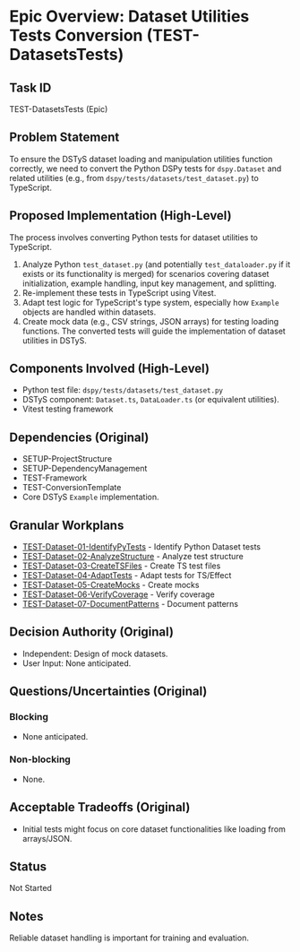 # Epic Overview: Dataset Utilities Tests Conversion (TEST-DatasetsTests)

## Task ID
TEST-DatasetsTests (Epic)

## Problem Statement
To ensure the DSTyS dataset loading and manipulation utilities function correctly, we need to convert the Python DSPy tests for `dspy.Dataset` and related utilities (e.g., from `dspy/tests/datasets/test_dataset.py`) to TypeScript.

## Proposed Implementation (High-Level)
The process involves converting Python tests for dataset utilities to TypeScript.
1.  Analyze Python `test_dataset.py` (and potentially `test_dataloader.py` if it exists or its functionality is merged) for scenarios covering dataset initialization, example handling, input key management, and splitting.
2.  Re-implement these tests in TypeScript using Vitest.
3.  Adapt test logic for TypeScript's type system, especially how `Example` objects are handled within datasets.
4.  Create mock data (e.g., CSV strings, JSON arrays) for testing loading functions.
The converted tests will guide the implementation of dataset utilities in DSTyS.

## Components Involved (High-Level)
- Python test file: `dspy/tests/datasets/test_dataset.py`
- DSTyS component: `Dataset.ts`, `DataLoader.ts` (or equivalent utilities).
- Vitest testing framework

## Dependencies (Original)
- SETUP-ProjectStructure
- SETUP-DependencyManagement
- TEST-Framework
- TEST-ConversionTemplate
- Core DSTyS `Example` implementation.

## Granular Workplans
- [TEST-Dataset-01-IdentifyPyTests](../../Documentation/Plans/TEST-Dataset-01-IdentifyPyTests.md) - Identify Python Dataset tests
- [TEST-Dataset-02-AnalyzeStructure](../../Documentation/Plans/TEST-Dataset-02-AnalyzeStructure.md) - Analyze test structure
- [TEST-Dataset-03-CreateTSFiles](../../Documentation/Plans/TEST-Dataset-03-CreateTSFiles.md) - Create TS test files
- [TEST-Dataset-04-AdaptTests](../../Documentation/Plans/TEST-Dataset-04-AdaptTests.md) - Adapt tests for TS/Effect
- [TEST-Dataset-05-CreateMocks](../../Documentation/Plans/TEST-Dataset-05-CreateMocks.md) - Create mocks
- [TEST-Dataset-06-VerifyCoverage](../../Documentation/Plans/TEST-Dataset-06-VerifyCoverage.md) - Verify coverage
- [TEST-Dataset-07-DocumentPatterns](../../Documentation/Plans/TEST-Dataset-07-DocumentPatterns.md) - Document patterns

## Decision Authority (Original)
- Independent: Design of mock datasets.
- User Input: None anticipated.

## Questions/Uncertainties (Original)
### Blocking
- None anticipated.
### Non-blocking
- None.

## Acceptable Tradeoffs (Original)
- Initial tests might focus on core dataset functionalities like loading from arrays/JSON.

## Status
Not Started

## Notes
Reliable dataset handling is important for training and evaluation.